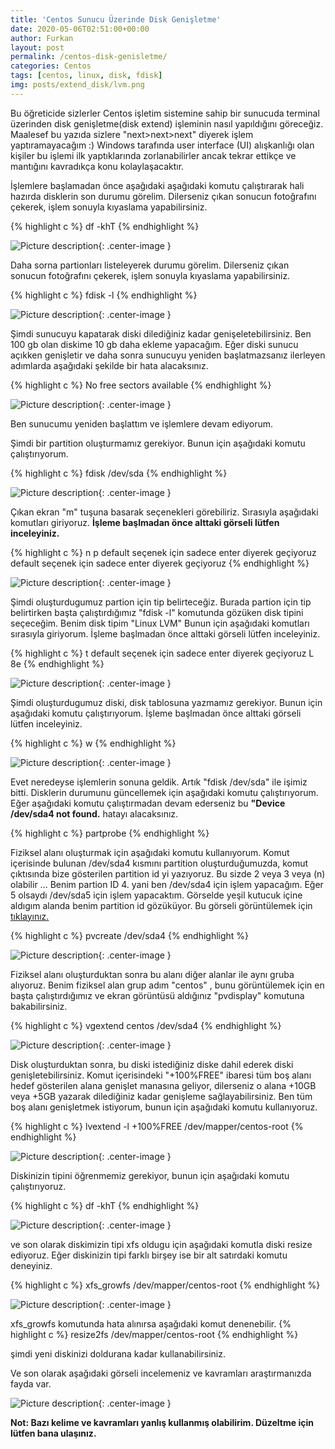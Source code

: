 ```yaml
---
title: 'Centos Sunucu Üzerinde Disk Genişletme'
date: 2020-05-06T02:51:00+00:00
author: Furkan
layout: post
permalink: /centos-disk-genisletme/
categories: Centos
tags: [centos, linux, disk, fdisk]
img: posts/extend_disk/lvm.png
---
```


Bu öğreticide sizlerler Centos işletim sistemine sahip bir sunucuda terminal üzerinden disk genişletme(disk extend) işleminin nasıl yapıldığını göreceğiz.
Maalesef bu yazıda sizlere "next>next>next" diyerek işlem yaptıramayacağım :) 
Windows tarafında user interface (UI) alışkanlığı olan kişiler bu işlemi ilk yaptıklarında zorlanabilirler ancak tekrar ettikçe ve mantığını kavradıkça konu kolaylaşacaktır.

İşlemlere başlamadan önce aşağıdaki aşağıdaki komutu çalıştırarak hali hazırda disklerin son durumu görelim. 
Dilerseniz çıkan sonucun fotoğrafını çekerek, işlem sonuyla kıyaslama yapabilirsiniz.

{% highlight c %}
df -khT
{% endhighlight %}

![Picture description](/assets/img/posts/extend_disk/df-h.png){: .center-image }

Daha sorna partionları listeleyerek durumu görelim. 
Dilerseniz çıkan sonucun fotoğrafını çekerek, işlem sonuyla kıyaslama yapabilirsiniz.

{% highlight c %}
fdisk -l
{% endhighlight %}

![Picture description](/assets/img/posts/extend_disk/fdisk-l.png){: .center-image }

Şimdi sunucuyu kapatarak diski dilediğiniz kadar genişeletebilirsiniz. Ben 100 gb olan diskime 10 gb daha ekleme yapacağım.
Eğer diski sunucu açıkken genişletir ve daha sonra sunucuyu yeniden başlatmazsanız ilerleyen adımlarda aşağıdaki şekilde bir hata alacaksınız.

{% highlight c %}
No free sectors available
{% endhighlight %}

![Picture description](/assets/img/posts/extend_disk/no-free.png){: .center-image }

Ben sunucumu yeniden başlattım ve işlemlere devam ediyorum.

Şimdi bir partition oluşturmamız gerekiyor. Bunun için aşağıdaki komutu çalıştırıyorum.

{% highlight c %}
fdisk /dev/sda
{% endhighlight %}

![Picture description](/assets/img/posts/extend_disk/fdisk-dev-sda.png){: .center-image }

Çıkan ekran "m" tuşuna basarak seçenekleri görebiliriz. 
Sırasıyla aşağıdaki komutları giriyoruz. 
<B>İşleme başlmadan önce alttaki görseli lütfen inceleyiniz.</B>

{% highlight c %}
n
p
default seçenek için sadece enter diyerek geçiyoruz
default seçenek için sadece enter diyerek geçiyoruz
{% endhighlight %}

![Picture description](/assets/img/posts/extend_disk/fdisk-n.png){: .center-image }

Şimdi oluşturdugumuz partion için tip belirteceğiz. 
Burada partion için tip belirtirken başta çalıştırdığımız "fdisk -l" komutunda gözüken disk tipini seçeceğim.
Benim disk tipim "Linux LVM"
Bunun için aşağıdaki komutları sırasıyla giriyorum. İşleme başlmadan önce alttaki görseli lütfen inceleyiniz.

{% highlight c %}
t
default seçenek için sadece enter diyerek geçiyoruz
L
8e
{% endhighlight %}

![Picture description](/assets/img/posts/extend_disk/fdisk-t.png){: .center-image }

Şimdi oluşturdugumuz diski, disk tablosuna yazmamız gerekiyor.
Bunun için aşağıdaki komutu çalıştırıyorum. İşleme başlmadan önce alttaki görseli lütfen inceleyiniz.

{% highlight c %}
w
{% endhighlight %}

![Picture description](/assets/img/posts/extend_disk/fdisk-w.png){: .center-image }

Evet neredeyse işlemlerin sonuna geldik. Artık "fdisk /dev/sda" ile işimiz bitti.
Disklerin durumunu güncellemek için aşağıdaki komutu çalıştırıyorum. 
Eğer aşağıdaki komutu çalıştırmadan devam ederseniz bu <B> "Device /dev/sda4 not found.</B> hatayı alacaksınız.

{% highlight c %}
partprobe
{% endhighlight %}

Fiziksel alanı oluşturmak için aşağıdaki komutu kullanıyorum.
Komut içerisinde bulunan /dev/sda4 kısmını partition oluşturduğumuzda, komut çıktısında bize gösterilen partition id yi yazıyoruz.
Bu sizde 2 veya 3 veya (n) olabilir ...
Benim partion ID 4.  yani ben /dev/sda4 için işlem yapacağım.
Eğer 5 olsaydı /dev/sda5 için işlem yapacaktım.
Görselde yeşil kutucuk içine aldıgım alanda benim partition id gözüküyor.
Bu görseli görüntülemek için <a href="assets/img/posts/extend_disk/fdisk-n.png" target="_blank">tıklayınız.</a>

{% highlight c %}
pvcreate /dev/sda4
{% endhighlight %}

![Picture description](/assets/img/posts/extend_disk/pvcreate.png){: .center-image }

Fiziksel alanı oluşturduktan sonra bu alanı diğer alanlar ile aynı gruba alıyoruz. 
Benim fiziksel alan grup adım "centos" , bunu görüntülemek için en başta çalıştırdığımız ve ekran görüntüsü aldığınız "pvdisplay" komutuna bakabilirsiniz.

{% highlight c %}
vgextend centos /dev/sda4
{% endhighlight %}

![Picture description](/assets/img/posts/extend_disk/vgextend.png){: .center-image }

Disk oluşturduktan sonra, bu diski istediğiniz diske dahil ederek diski genişletebilirsiniz.
Komut içerisindeki "+100%FREE" ibaresi tüm boş alanı hedef gösterilen alana genişlet manasına geliyor, dilerseniz o alana +10GB  veya +5GB yazarak dilediğiniz kadar genişleme sağlayabilirsiniz.
Ben tüm boş alanı genişletmek istiyorum, bunun için aşağıdaki komutu kullanıyoruz. 

{% highlight c %}
lvextend -l +100%FREE /dev/mapper/centos-root
{% endhighlight %}

![Picture description](/assets/img/posts/extend_disk/lvextend.png){: .center-image }

Diskinizin tipini öğrenmemiz gerekiyor, bunun için aşağıdaki komutu çalıştırıyoruz.

{% highlight c %}
df -khT
{% endhighlight %}

![Picture description](/assets/img/posts/extend_disk/df-khT.png){: .center-image }

ve son olarak diskimizin tipi xfs oldugu için aşağıdaki komutla diski resize ediyoruz.
Eğer diskinizin tipi farklı birşey ise bir alt satırdaki komutu deneyiniz.

{% highlight c %}
xfs_growfs /dev/mapper/centos-root
{% endhighlight %}

![Picture description](/assets/img/posts/extend_disk/xfs_growfs.png){: .center-image }

xfs_growfs komutunda hata alınırsa aşağıdaki komut denenebilir.
{% highlight c %}
resize2fs /dev/mapper/centos-root 
{% endhighlight %}
 
şimdi yeni diskinizi doldurana kadar kullanabilirsiniz.

Ve son olarak aşağıdaki görseli incelemeniz ve kavramları araştırmanızda fayda var.

![Picture description](/assets/img/posts/extend_disk/lvm.png){: .center-image }

<b>Not: Bazı kelime ve kavramları yanlış kullanmış olabilirim. Düzeltme için lütfen bana ulaşınız. <b>